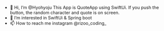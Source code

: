 - 👋 Hi, I’m @Hyohyoju This App is QuoteApp using SwiftUi. If you push the button, the random character and quote is on screen.
- 👀 I’m interested in SwiftUi & Spring boot
- 📫 How to reach me instagram @rizoo_coding_

<!---
Hyohyoju/Hyohyoju is a ✨ special ✨ repository because its `README.md` (this file) appears on your GitHub profile.
You can click the Preview link to take a look at your changes.
--->

